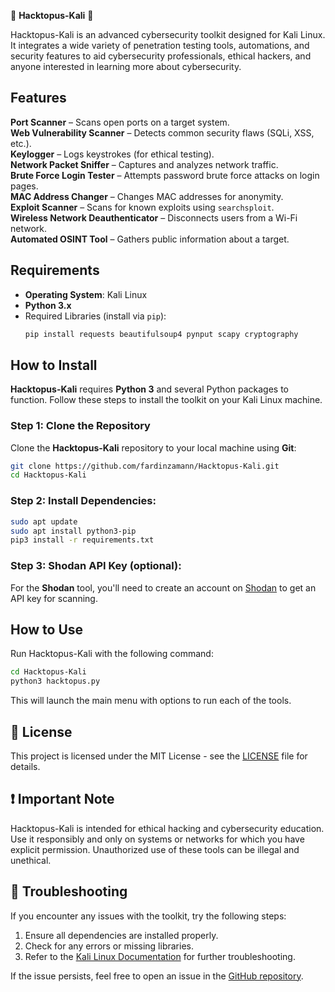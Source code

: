 🐙 **Hacktopus-Kali** 🐙  

Hacktopus-Kali is an advanced cybersecurity toolkit designed for Kali Linux. It integrates a wide variety of penetration testing tools, automations, and security features to aid cybersecurity professionals, ethical hackers, and anyone interested in learning more about cybersecurity.
 
## **Features**  

**Port Scanner** – Scans open ports on a target system.  
**Web Vulnerability Scanner** – Detects common security flaws (SQLi, XSS, etc.).  
**Keylogger** – Logs keystrokes (for ethical testing).  
**Network Packet Sniffer** – Captures and analyzes network traffic.  
**Brute Force Login Tester** – Attempts password brute force attacks on login pages.  
**MAC Address Changer** – Changes MAC addresses for anonymity.   
**Exploit Scanner** – Scans for known exploits using `searchsploit`.   
**Wireless Network Deauthenticator** – Disconnects users from a Wi-Fi network.   
**Automated OSINT Tool** – Gathers public information about a target.  

## Requirements  
- **Operating System**: Kali Linux  
- **Python 3.x**  
- Required Libraries (install via `pip`):  
  ```bash
  pip install requests beautifulsoup4 pynput scapy cryptography

## How to Install

**Hacktopus-Kali** requires **Python 3** and several Python packages to function. Follow these steps to install the toolkit on your Kali Linux machine.

### Step 1: Clone the Repository

Clone the **Hacktopus-Kali** repository to your local machine using **Git**:

```bash
git clone https://github.com/fardinzamann/Hacktopus-Kali.git
cd Hacktopus-Kali
```

### Step 2: Install Dependencies:  
```bash
sudo apt update 
sudo apt install python3-pip
pip3 install -r requirements.txt
```

### Step 3: Shodan API Key (optional):  
For the **Shodan** tool, you'll need to create an account on [Shodan](https://www.shodan.io/) to get an API key for scanning.

## How to Use
Run Hacktopus-Kali with the following command:
```bash
cd Hacktopus-Kali
python3 hacktopus.py
```

This will launch the main menu with options to run each of the tools.

## 📝 License
This project is licensed under the MIT License - see the [LICENSE](https://docs.github.com/en/repositories/managing-your-repositorys-settings-and-features/customizing-your-repository/licensing-a-repository) file for details.


## ❗ Important Note
Hacktopus-Kali is intended for ethical hacking and cybersecurity education. Use it responsibly and only on systems or networks for which you have explicit permission. Unauthorized use of these tools can be illegal and unethical.

## 🔧 Troubleshooting
If you encounter any issues with the toolkit, try the following steps:

 1. Ensure all dependencies are installed properly.
 2. Check for any errors or missing libraries.
 3. Refer to the [Kali Linux Documentation](https://www.kali.org/docs/) for further troubleshooting.

 If the issue persists, feel free to open an issue in the [GitHub repository](https://github.com/fardinzamann/Hacktopus-Kali/issues).
